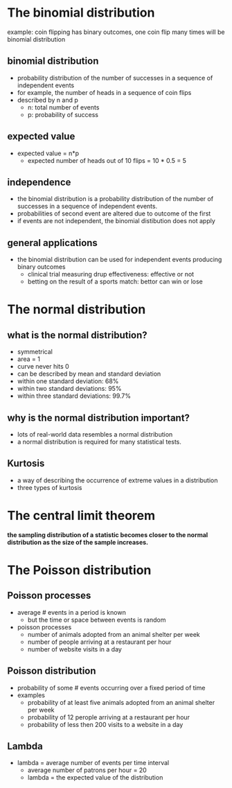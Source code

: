 # The binomial distribution
example: coin flipping has binary outcomes, one coin flip many times will be binomial distribution

## binomial distribution
- probability distribution of the number of successes in a sequence of independent events
- for example, the number of heads in a sequence of coin flips
- described by n and p
  - n: total number of events
  - p: probability of success
 
## expected value
- expected value = n*p
  - expected number of heads out of 10 flips = 10 * 0.5 = 5

## independence
- the binomial distribution is a probability distribution of the number of successes in a sequence of independent events.
- probabilities of second event are altered due to outcome of the first
- if events are not independent, the binomial distibution does not apply

## general applications
- the binomial distribution can be used for independent events producing binary outcomes
  - clinical trial measuring drup effectiveness: effective or not
  - betting on the result of a sports match: bettor can win or lose

# The normal distribution

## what is the normal distribution?
- symmetrical
- area = 1
- curve never hits 0
- can be described by mean and standard deviation
- within one standard deviation: 68%
- within two standard deviations: 95%
- within three standard deviations: 99.7%

## why is the normal distribution important?
- lots of real-world data resembles a normal distribution
- a normal distribution is required for many statistical tests.

## Kurtosis
- a way of describing the occurrence of extreme values in a distribution
- three types of kurtosis

# The central limit theorem
__the sampling distribution of a statistic becomes closer to the normal distribution as the size of the sample increases.__

# The Poisson distribution
## Poisson processes
- average # events in a period is known
  - but the time or space between events is random
- poisson processes
  - number of animals adopted from an animal shelter per week
  - number of people arriving at a restaurant per hour
  - number of website visits in a day

 ## Poisson distribution
 - probability of some # events occurring over a fixed period of time
 - examples
   - probability of at least five animals adopted from an animal shelter per week
   - probability of 12 perople arriving at a restaurant per hour
   - probability of less then 200 visits to a website in a day

## Lambda
- lambda = average number of events per time interval
  - average number of patrons per hour = 20
  - lambda = the expected value of the distribution
